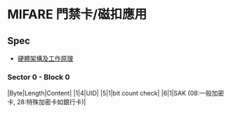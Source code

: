 # MIFARE 門禁卡/磁扣應用

## Spec

- [硬體架構及工作原理](https://zh.wikipedia.org/wiki/MIFARE#%E7%A1%AC%E9%AB%94%E6%9E%B6%E6%A7%8B%E5%8F%8A%E5%B7%A5%E4%BD%9C%E5%8E%9F%E7%90%86)

### Sector 0 - Block 0

|Byte|Length|Content|
|1|4|UID|
|5|1|bit count check|
|6|1|SAK (08:一般加密卡, 28:特殊加密卡如銀行卡)|
